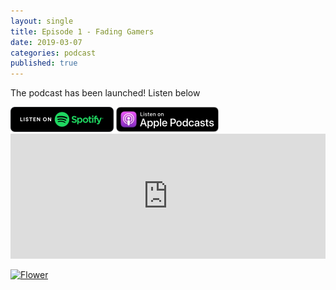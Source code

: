 ```yaml
---
layout: single
title: Episode 1 - Fading Gamers
date: 2019-03-07
categories: podcast
published: true
---
```


The podcast has been launched! Listen below

<!--<a href="https://open.spotify.com/show/5u6qyzeOUh3gIfsuNpjJTj">
<img src=“Https://ordinarydads.github.io/_posts/images/Spotify.png" style="width:165px; height:40px">
</a>-->

<a href="https://open.spotify.com/show/5u6qyzeOUh3gIfsuNpjJTj">
<img src="/assets/images/Spotify.png"></a>


<a href="https://itunes.apple.com/au/podcast/ordinary-dads/id1455441874">
<img src="/assets/images/ApplePod.jpg"></a>


<!--
<a href="https://open.spotify.com/show/5u6qyzeOUh3gIfsuNpjJTj">
<img src="/assets/images/Spotify.png" alt="Spotify"></a>

<img src="/assets/images/Dan%20Avatar%201.jpg" alt="Dan Lim" itemprop="image">

![image](_posts/images/Spotify.png?raw=true)

![Open the show in Spotify]({{site.baseurl}}/_posts/086B0EF2-90D7-4320-AFD2-91868F725612.png)(https://open.spotify.com/show/5u6qyze0Uh3gIfsuNpjJTj)
-->

<iframe width="100%" height="200" src="https://player.whooshkaa.com/player/episode/id/341112?visual=true&sharing=true" frameborder="0" Ng style="width: 100%; height: 200px"></iframe>

<!--![image](https://ordinarydads.github.io/_posts/Images/Spotify.png?raw=true)-->

<a href="../html-link.htm"><img src="flower.jpg" width="82" height="86" title="White flower" alt="Flower"></a>

<!--stackedit_data:
eyJoaXN0b3J5IjpbLTcwNDA2MDUyNSwyNzQ0NjA5NTcsNDgzNT
Y1NDEzLDE5NjY5NDMzMDQsLTM4ODgwODkwOSwxNjE5NDU5NDIy
LDE5MjQxNTQ3NTBdfQ==
-->
